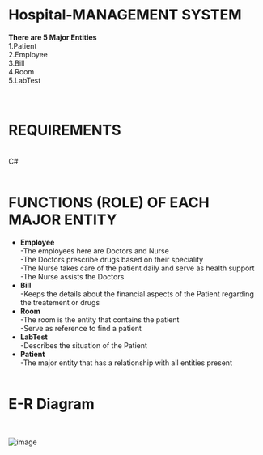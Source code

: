 # Hospital-MANAGEMENT SYSTEM
__There are 5 Major Entities__<br>
1.Patient<br>
2.Employee<br>
3.Bill<br>
4.Room<br>
5.LabTest
<br><br>
<br>
# REQUIREMENTS
 <br>C#
 <br><br>
# FUNCTIONS (ROLE) OF EACH MAJOR ENTITY<br>
* **Employee**<br>
-The employees here are Doctors and Nurse<br>
-The Doctors prescribe drugs based on their speciality <br>
-The Nurse takes care of the patient daily and serve as health support<br>
-The Nurse assists the Doctors <br>
* **Bill**<br>
-Keeps the details about the financial aspects of the Patient regarding the treatement or drugs<br>
* **Room**<br>
-The room is the entity that contains the patient<br>
-Serve as reference to find a patient<br>
* **LabTest**<br>
-Describes the situation of the Patient<br>
* **Patient**<br>
-The major entity that has a relationship with all entities present<br><br>
# E-R Diagram
<br>

![image](https://user-images.githubusercontent.com/53516925/206005736-a000e99e-7b9f-4719-a2e1-0a7390b3d635.png)

